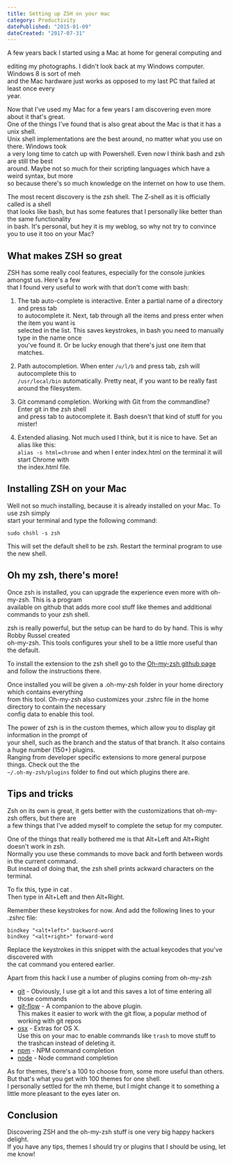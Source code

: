 ```yaml
---
title: Setting up ZSH on your mac
category: Productivity
datePublished: "2015-01-09"
dateCreated: "2017-07-31"
---
```


<!--kg-card-begin: markdown--><p>A few years back I started using a Mac at home for general computing and<br>

editing my photographs. I didn't look back at my Windows computer. Windows 8 is sort of meh<br>
and the Mac hardware just works as opposed to my last PC that failed at least once every<br>
year.</p>

<p>Now that I've used my Mac for a few years I am discovering even more about it that's great.<br>
One of the things I've found that is also great about the Mac is that it has a unix shell.<br>
Unix shell implementations are the best around, no matter what you use on there. Windows took<br>
a very long time to catch up with Powershell. Even now I think bash and zsh are still the best<br>
around. Maybe not so much for their scripting languages which have a weird syntax, but more<br>
so because there's so much knowledge on the internet on how to use them.</p>
<p>The most recent discovery is the zsh shell. The Z-shell as it is officially called is a shell<br>
that looks like bash, but has some features that I personally like better than the same functionality<br>
in bash. It's personal, but hey it is my weblog, so why not try to convince you to use it too on your Mac?</p>
<!-- more -->
<h2 id="whatmakeszshsogreat">What makes ZSH so great</h2>
<p>ZSH has some really cool features, especially for the console junkies amongst us. Here's a few<br>
that I found very useful to work with that don't come with bash:</p>
<ol>
<li>
<p>The tab auto-complete is interactive. Enter a partial name of a directory and press tab<br>
to autocomplete it. Next, tab through all the items and press enter when the item you want is<br>
selected in the list. This saves keystrokes, in bash you need to manually type in the name once<br>
you've found it. Or be lucky enough that there's just one item that matches.</p>
</li>
<li>
<p>Path autocompletion. When enter <code>/u/l/b</code> and press tab, zsh will autocomplete this to<br>
<code>/usr/local/bin</code> automatically. Pretty neat, if you want to be really fast around the filesystem.</p>
</li>
<li>
<p>Git command completion. Working with Git from the commandline? Enter git in the zsh shell<br>
and press tab to autocomplete it. Bash doesn't that kind of stuff for you mister!</p>
</li>
<li>
<p>Extended aliasing. Not much used I think, but it is nice to have. Set an alias like this:<br>
<code>alias -s html=chrome</code> and when I enter index.html on the terminal it will start Chrome with<br>
the index.html file.</p>
</li>
</ol>
<h2 id="installingzshonyourmac">Installing ZSH on your Mac</h2>
<p>Well not so much installing, because it is already installed on your Mac. To use zsh simply<br>
start your terminal and type the following command:</p>
<pre><code>sudo chshl -s zsh
</code></pre>
<p>This will set the default shell to be zsh. Restart the terminal program to use the new shell.</p>
<h2 id="ohmyzshtheresmore">Oh my zsh, there's more!</h2>
<p>Once zsh is installed, you can upgrade the experience even more with oh-my-zsh. This is a program<br>
available on github that adds more cool stuff like themes and additional commands to your zsh shell.</p>
<p>zsh is really powerful, but the setup can be hard to do by hand. This is why Robby Russel created<br>
oh-my-zsh. This tools configures your shell to be a little more useful than the default.</p>
<p>To install the extension to the zsh shell go to the <a href="https://github.com/robbyrussell/oh-my-zsh">Oh-my-zsh github page </a><br>
and follow the instructions there.</p>
<p>Once installed you will be given a .oh-my-zsh folder in your home directory which contains everything<br>
from this tool. Oh-my-zsh also customizes your .zshrc file in the home directory to contain the necessary<br>
config data to enable this tool.</p>
<p>The power of zsh is in the custom themes, which allow you to display git information in the prompt of<br>
your shell, such as the branch and the status of that branch. It also contains a huge number (150+) plugins.<br>
Ranging from developer specific extensions to more general purpose things. Check out the the<br>
<code>~/.oh-my-zsh/plugins</code> folder to find out which plugins there are.</p>
<h2 id="tipsandtricks">Tips and tricks</h2>
<p>Zsh on its own is great, it gets better with the customizations that oh-my-zsh offers, but there are<br>
a few things that I've added myself to complete the setup for my computer.</p>
<p>One of the things that really bothered me is that Alt+Left and Alt+Right doesn't work in zsh.<br>
Normally you use these commands to move back and forth between words in the current command.<br>
But instead of doing that, the zsh shell prints ackward characters on the terminal.</p>
<p>To fix this, type in cat <enter>.<br>
Then type in Alt+Left <space> and then Alt+Right.</p>
<p>Remember these keystrokes for now. And add the following lines to your .zshrc file:</p>
<pre><code>bindkey &quot;&lt;alt+left&gt;&quot; backword-word
bindkey &quot;&lt;alt+right&gt;&quot; forward-word
</code></pre>
<p>Replace the keystrokes in this snippet with the actual keycodes that you've discovered with<br>
the cat command you entered earlier.</p>
<p>Apart from this hack I use a number of plugins coming from oh-my-zsh</p>
<ul>
<li><a href="http://github.com/robbyrussel/oh-my-zsh/wiki/Plugins#git">git</a> - Obviously, I use git a lot and this saves a lot of time entering all those commands</li>
<li><a href="http://github.com/robbyrussel/oh-my-zsh/wiki/Plugins#git-flow">git-flow</a> - A companion to the above plugin.<br>
This makes it easier to work with the git flow, a popular method of working with git repos</li>
<li><a href="http://github.com/robbyrussel/oh-my-zsh/wiki/Plugins#osx">osx</a> - Extras for OS X.<br>
Use this on your mac to enable commands like <code>trash</code> to move stuff to the trashcan instead of deleting it.</li>
<li><a href="http://github.com/robbyrussel/oh-my-zsh/wiki/Plugins#npm">npm</a> - NPM command completion</li>
<li><a href="http://github.com/robbyrussel/oh-my-zsh/wiki/Plugins#npm">node</a> - Node command completion</li>
</ul>
<p>As for themes, there's a 100 to choose from, some more useful than others. But that's what you get with 100 themes for one shell.<br>
I personally settled for the mh theme, but I might change it to something a little more pleasant to the eyes later on.</p>
<h2 id="conclusion">Conclusion</h2>
<p>Discovering ZSH and the oh-my-zsh stuff is one very big happy hackers delight.<br>
If you have any tips, themes I should try or plugins that I should be using, let me know!</p>
<!--kg-card-end: markdown-->
